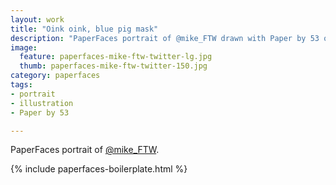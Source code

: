 ```yaml
---
layout: work
title: "Oink oink, blue pig mask"
description: "PaperFaces portrait of @mike_FTW drawn with Paper by 53 on an iPad."
image: 
  feature: paperfaces-mike-ftw-twitter-lg.jpg
  thumb: paperfaces-mike-ftw-twitter-150.jpg
category: paperfaces
tags: 
- portrait
- illustration
- Paper by 53

---
```


PaperFaces portrait of [@mike_FTW](http://twitter.com/mike_FTW).

{% include paperfaces-boilerplate.html %}